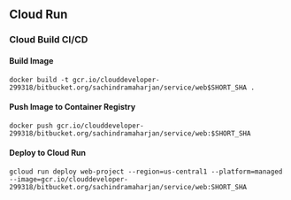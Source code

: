 ## Cloud Run

### Cloud Build CI/CD

#### Build Image
```shell
docker build -t gcr.io/clouddeveloper-299318/bitbucket.org/sachindramaharjan/service/web$SHORT_SHA .
```

#### Push Image to Container Registry
```shell
docker push gcr.io/clouddeveloper-299318/bitbucket.org/sachindramaharjan/service/web:$SHORT_SHA
```

#### Deploy to Cloud Run

``` shell
gcloud run deploy web-project --region=us-central1 --platform=managed --image=gcr.io/clouddeveloper-299318/bitbucket.org/sachindramaharjan/service/web:SHORT_SHA
```
